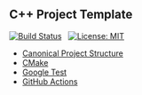 ## C++ Project Template 

[![Build Status](https://github.com/onurae/cmake-gtest-canonical-ci/actions/workflows/ci.yml/badge.svg)](https://github.com/onurae/cmake-gtest-canonical-ci/actions/workflows/ci.yml)&nbsp;&nbsp;
[![License: MIT](https://img.shields.io/badge/License-MIT-blue.svg)](https://github.com/onurae/cmake-gtest-canonical-ci/blob/main/LICENSE)

- [Canonical Project Structure](https://www.open-std.org/jtc1/sc22/wg21/docs/papers/2018/p1204r0.html)
- [CMake](http://www.cmake.org/)
- [Google Test](https://code.google.com/p/googletest)
- [GitHub Actions](https://docs.github.com/en/actions)

